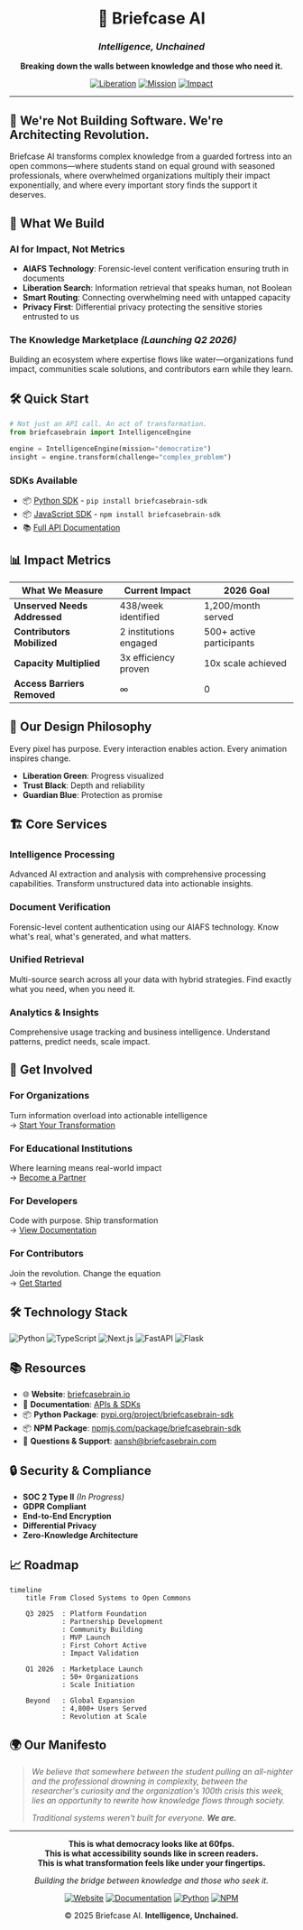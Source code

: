 <div align="center">
  
# 🚀 **Briefcase AI**
### *Intelligence, Unchained*

**Breaking down the walls between knowledge and those who need it.**

[![Liberation](https://img.shields.io/badge/Access-Liberation%20Green-00D4AA?style=for-the-badge)](https://briefcasebrain.io)
[![Mission](https://img.shields.io/badge/Mission-Knowledge%20for%20All-0A0E27?style=for-the-badge)](https://briefcasebrain.io)
[![Impact](https://img.shields.io/badge/Impact-Barriers%20Broken-2563EB?style=for-the-badge)](https://briefcasebrain.io)

</div>

---

## 🌟 **We're Not Building Software. We're Architecting Revolution.**

Briefcase AI transforms complex knowledge from a guarded fortress into an open commons—where students stand on equal ground with seasoned professionals, where overwhelmed organizations multiply their impact exponentially, and where every important story finds the support it deserves.

## 💚 **What We Build**

### **AI for Impact, Not Metrics**
- **AIAFS Technology**: Forensic-level content verification ensuring truth in documents
- **Liberation Search**: Information retrieval that speaks human, not Boolean
- **Smart Routing**: Connecting overwhelming need with untapped capacity
- **Privacy First**: Differential privacy protecting the sensitive stories entrusted to us

### **The Knowledge Marketplace** *(Launching Q2 2026)*
Building an ecosystem where expertise flows like water—organizations fund impact, communities scale solutions, and contributors earn while they learn.

## 🛠️ **Quick Start**

```python
# Not just an API call. An act of transformation.
from briefcasebrain import IntelligenceEngine

engine = IntelligenceEngine(mission="democratize")
insight = engine.transform(challenge="complex_problem")
```

### **SDKs Available**
- 📦 [Python SDK](https://pypi.org/project/briefcasebrain-sdk/) - `pip install briefcasebrain-sdk`
- 📦 [JavaScript SDK](https://www.npmjs.com/package/briefcasebrain-sdk) - `npm install briefcasebrain-sdk`
- 📚 [Full API Documentation](https://github.com/briefcasebrain/.github/blob/main/README.md)

## 📊 **Impact Metrics**

| What We Measure | Current Impact | 2026 Goal |
|-----------------|---------------|-----------|
| **Unserved Needs Addressed** | 438/week identified | 1,200/month served |
| **Contributors Mobilized** | 2 institutions engaged | 500+ active participants |
| **Capacity Multiplied** | 3x efficiency proven | 10x scale achieved |
| **Access Barriers Removed** | ∞ | 0 |

## 🎨 **Our Design Philosophy**

Every pixel has purpose. Every interaction enables action. Every animation inspires change.

- **Liberation Green**: Progress visualized
- **Trust Black**: Depth and reliability  
- **Guardian Blue**: Protection as promise

## 🏗️ **Core Services**

### **Intelligence Processing**
Advanced AI extraction and analysis with comprehensive processing capabilities. Transform unstructured data into actionable insights.

### **Document Verification** 
Forensic-level content authentication using our AIAFS technology. Know what's real, what's generated, and what matters.

### **Unified Retrieval**
Multi-source search across all your data with hybrid strategies. Find exactly what you need, when you need it.

### **Analytics & Insights**
Comprehensive usage tracking and business intelligence. Understand patterns, predict needs, scale impact.

## 🤝 **Get Involved**

### **For Organizations**
Turn information overload into actionable intelligence  
→ [Start Your Transformation](https://briefcasebrain.io)

### **For Educational Institutions** 
Where learning means real-world impact  
→ [Become a Partner](https://briefcasebrain.io)

### **For Developers**
Code with purpose. Ship transformation  
→ [View Documentation](https://github.com/briefcasebrain/.github/blob/main/README.md)

### **For Contributors**
Join the revolution. Change the equation  
→ [Get Started](https://briefcasebrain.io)

## 🛠️ **Technology Stack**

![Python](https://img.shields.io/badge/Python-3776AB?style=flat-square&logo=python&logoColor=white)
![TypeScript](https://img.shields.io/badge/TypeScript-3178C6?style=flat-square&logo=typescript&logoColor=white)
![Next.js](https://img.shields.io/badge/Next.js-000000?style=flat-square&logo=nextdotjs&logoColor=white)
![FastAPI](https://img.shields.io/badge/FastAPI-009688?style=flat-square&logo=fastapi&logoColor=white)
![Flask](https://img.shields.io/badge/Flask-000000?style=flat-square&logo=flask&logoColor=white)

## 📚 **Resources**

- 🌐 **Website**: [briefcasebrain.io](https://briefcasebrain.io)
- 📖 **Documentation**: [APIs & SDKs](https://github.com/briefcasebrain/.github/blob/main/README.md)
- 📦 **Python Package**: [pypi.org/project/briefcasebrain-sdk](https://pypi.org/project/briefcasebrain-sdk/)
- 📦 **NPM Package**: [npmjs.com/package/briefcasebrain-sdk](https://www.npmjs.com/package/briefcasebrain-sdk)
- 📧 **Questions & Support**: [aansh@briefcasebrain.com](mailto:aansh@briefcasebrain.com)

## 🔒 **Security & Compliance**

- **SOC 2 Type II** *(In Progress)*
- **GDPR Compliant**
- **End-to-End Encryption**
- **Differential Privacy**
- **Zero-Knowledge Architecture**

## 📈 **Roadmap**

```mermaid
timeline
    title From Closed Systems to Open Commons
    
    Q3 2025  : Platform Foundation
             : Partnership Development
             : Community Building
             : MVP Launch
             : First Cohort Active
             : Impact Validation
    
    Q1 2026  : Marketplace Launch
             : 50+ Organizations
             : Scale Initiation
    
    Beyond   : Global Expansion
             : 4,800+ Users Served
             : Revolution at Scale
```

## 🌍 **Our Manifesto**

> *We believe that somewhere between the student pulling an all-nighter and the professional drowning in complexity, between the researcher's curiosity and the organization's 100th crisis this week, lies an opportunity to rewrite how knowledge flows through society.*
>
> *Traditional systems weren't built for everyone. **We are.***

---

<div align="center">

**This is what democracy looks like at 60fps.**  
**This is what accessibility sounds like in screen readers.**  
**This is what transformation feels like under your fingertips.**

*Building the bridge between knowledge and those who seek it.*

[![Website](https://img.shields.io/badge/Web-briefcasebrain.com-2563EB?style=flat-square)](https://briefcasebrain.io)
[![Documentation](https://img.shields.io/badge/Docs-Available-00D4AA?style=flat-square)](https://github.com/briefcasebrain/.github/blob/main/README.md)
[![Python](https://img.shields.io/badge/PyPI-Package-0A0E27?style=flat-square)](https://pypi.org/project/briefcasebrain-sdk/)
[![NPM](https://img.shields.io/badge/NPM-Package-DC2626?style=flat-square)](https://www.npmjs.com/package/briefcasebrain-sdk)

© 2025 Briefcase AI. **Intelligence, Unchained.**

</div>
